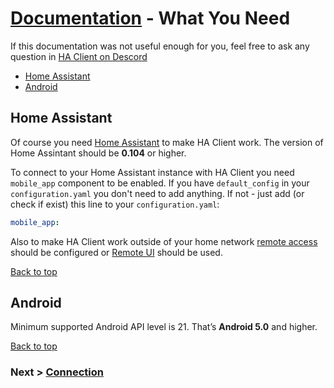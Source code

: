 # [Documentation](/help) - What You Need
If this documentation was not useful enough for you, feel free to ask any question in [HA Client on Descord](https://discord.gg/nd6FZQ)

- [Home Assistant](#home-assistant)
- [Android](#android)

## Home Assistant
Of course you need [Home Assistant](https://www.home-assistant.io/) to make HA Client work. The version of Home Assintant should be **0.104** or higher.

To connect to your Home Assistant instance with HA Client you need `mobile_app` component to be enabled. If you have `default_config` in your `configuration.yaml` you don't need to add anything. If not - just add (or check if exist) this line to your `configuration.yaml`:

```yaml
mobile_app:
```

Also to make HA Client work outside of your home network [remote access](https://www.home-assistant.io/docs/configuration/remote/) should be configured or [Remote UI](https://www.nabucasa.com/config/remote/) should be used.

[Back to top](##documentation---what-you-need)

## Android
Minimum supported Android API level is 21. That’s **Android 5.0** and higher.

[Back to top](##documentation---what-you-need)

### Next > [Connection](/help/connection)
